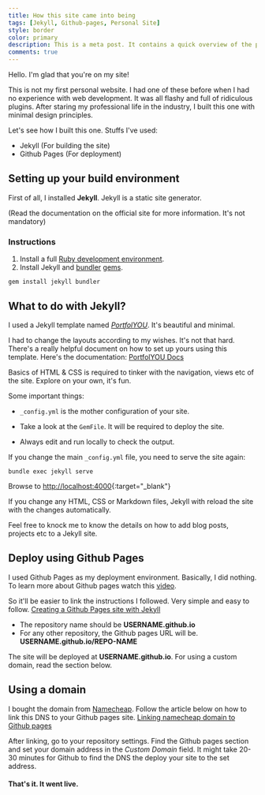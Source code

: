 ```yaml
---
title: How this site came into being
tags: [Jekyll, Github-pages, Personal Site]
style: border
color: primary
description: This is a meta post. It contains a quick overview of the processes that were required to build and publish this site. 
comments: true
---
```


Hello. I'm glad that you're on my site!

This is not my first personal website. I had one of these before when I had no experience with web development. It was all flashy and full of ridiculous plugins. After staring my professional life in the industry, I built this one with minimal design principles. 



Let's see how I built this one. Stuffs I've used:

- Jekyll (For building the site)
- Github Pages (For deployment)



## Setting up your build environment

First of all, I installed **Jekyll**. Jekyll is a static site generator. 

(Read the documentation on the official site for more information. It's not mandatory)

### Instructions

1. Install a full [Ruby development environment](/docs/installation/).
2. Install Jekyll and [bundler](/docs/ruby-101/#bundler) [gems](/docs/ruby-101/#gems).

```
gem install jekyll bundler
```

## What to do with Jekyll?

I used a Jekyll template named [*_PortfolYOU_*](https://github.com/YoussefRaafatNasry/portfolYOU). It's beautiful and minimal.  

I had to change the layouts according to my wishes. It's not that hard. There's a really helpful document on how to set up yours using this template. 
Here's the documentation: [PortfolYOU Docs](https://youssefraafatnasry.me/portfolYOU/docs/)

Basics of HTML & CSS is required to tinker with the navigation, views etc of the site. Explore on your own, it's fun. 

Some important things:

* `_config.yml` is the mother configuration of your site.

* Take a look at the `GemFile`. It will be required to deploy the site.

* Always edit and run locally to check the output. 

If you change the main `_config.yml` file, you need to serve the site again:

```
bundle exec jekyll serve
```
Browse to [http://localhost:4000](http://localhost:4000){:target="_blank"}

If you change any HTML, CSS or Markdown files, Jekyll with reload the site with the changes automatically.

Feel free to knock me to know the details on how to add blog posts, projects etc to a Jekyll site.



## Deploy using Github Pages

I used Github Pages as my deployment environment. Basically, I did nothing. To learn more about Github pages watch this [video](https://www.youtube.com/watch?=1&v=2MsN8gpT6jY).

So it'll be easier to link the instructions I followed. Very simple and easy to follow.
[Creating a Github Pages site with Jekyll](https://help.github.com/en/github/working-with-github-pages/creating-a-github-pages-site-with-jekyll)

* The repository name should be **USERNAME.github.io**
* For any other repository, the Github pages URL will be. **USERNAME.github.io/REPO-NAME**

The site will be deployed at **USERNAME.github.io**. For using a custom domain, read the section below.



## Using a domain

I bought the domain from [Namecheap](https://www.namecheap.com/). Follow the article below on how to link this DNS to your Github pages site.
[Linking namecheap domain to Github pages](https://www.namecheap.com/support/knowledgebase/article.aspx/9645/2208/how-do-i-link-my-domain-to-github-pages)


After linking, go to your repository settings. Find the Github pages section and set your domain address in the *Custom Domain* field.
It might take 20-30 minutes for Github to find the DNS the deploy your site to the set address.



#### That's it. It went live.

